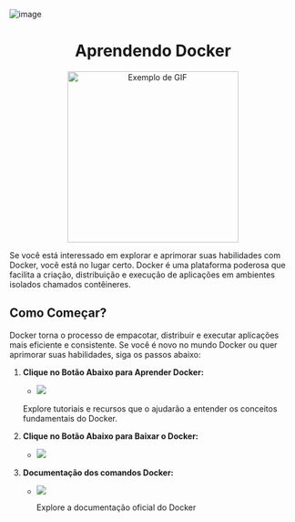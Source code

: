 
![image](https://github.com/GuilhermeNobrega/Senado/assets/100214869/a2982a1e-1e5a-48b2-ac2e-861d744151ca)
<br>
<div align="center">
   
# Aprendendo Docker
<img src="https://assets-v2.lottiefiles.com/a/a8f464c6-1172-11ee-93d6-4ff65dbb03d0/zGLmMrwT4s.gif" alt="Exemplo de GIF" width="300" height=""/>
</div>



Se você está interessado em explorar e aprimorar suas habilidades com Docker, você está no lugar certo. Docker é uma plataforma poderosa que facilita a criação, distribuição e execução de aplicações em ambientes isolados chamados contêineres.

## Como Começar?

Docker torna o processo de empacotar, distribuir e executar aplicações mais eficiente e consistente. Se você é novo no mundo Docker ou quer aprimorar suas habilidades, siga os passos abaixo:

1. **Clique no Botão Abaixo para Aprender Docker:**
   - [![](https://img.shields.io/badge/AprenderDocker-blue.svg)](https://learndocker.online/courses/)
   
   Explore tutoriais e recursos que o ajudarão a entender os conceitos fundamentais do Docker.

2. **Clique no Botão Abaixo para Baixar o Docker:**
   - [![](https://img.shields.io/badge/InstallDocker-black.svg)](https://docs.docker.com/desktop/install/windows-install/)

3. **Documentação dos comandos Docker:**
   - [![](https://img.shields.io/badge/Commands-red.svg)](https://docs.docker.com/engine/reference/commandline/container_ls/)
  
     Explore a documentação oficial do Docker
